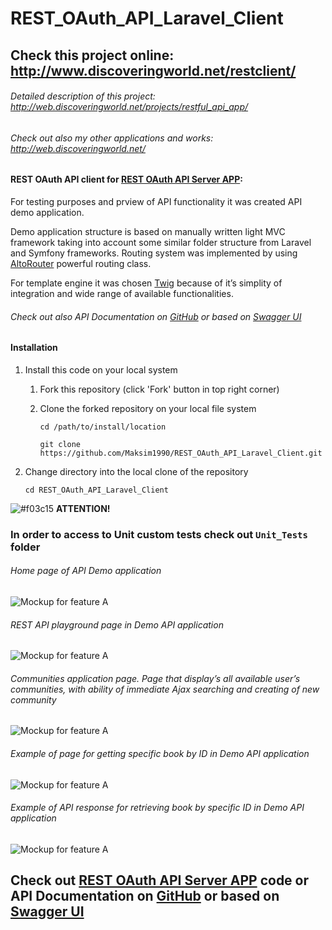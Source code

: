 # REST_OAuth_API_Laravel_Client
## Check this project online: http://www.discoveringworld.net/restclient/

###### Detailed description of this project: http://web.discoveringworld.net/projects/restful_api_app/

###### Check out also my other applications and works: http://web.discoveringworld.net/

#### REST OAuth API client for [REST OAuth API Server APP](https://github.com/Maksim1990/REST_OAuth_API_Laravel_server):

For testing purposes and prview of API functionality it was created API demo application.

Demo application structure is based on manually written light MVC framework taking into account some similar folder structure from Laravel and Symfony frameworks. Routing system was implemented by using [AltoRouter](http://altorouter.com) powerful routing class.

For template engine it was chosen [Twig](https://twig.symfony.com) because of it’s simplity of integration and wide range of available functionalities.

###### Check out also API Documentation on [GitHub](https://github.com/Maksim1990/Swagger_API_Documentation) or based on [Swagger UI](http://www.discoveringworld.net/rest_api_docs/)

#### Installation

1. Install this code on your local system
     
    1. Fork this repository (click 'Fork' button in top right corner)
    2. Clone the forked repository on your local file system
    
        ```
        cd /path/to/install/location
        
        git clone https://github.com/Maksim1990/REST_OAuth_API_Laravel_Client.git
        ```

2. Change directory into the local clone of the repository

    ```
    cd REST_OAuth_API_Laravel_Client
    ```

 ![#f03c15](https://placehold.it/15/f03c15/000000?text=+)   **ATTENTION!**

 ###  In order to access to Unit custom tests check out `Unit_Tests` folder
 
 
 ###### Home page of API Demo application

![Mockup for feature A](http://web.discoveringworld.net/wp-content/uploads/2018/05/api2.png)

###### REST API playground page in Demo API application

![Mockup for feature A](http://web.discoveringworld.net/wp-content/uploads/2018/05/api3.png)

###### Communities application page. Page that display’s all available user’s communities, with ability of immediate Ajax searching and creating of new community

![Mockup for feature A](http://web.discoveringworld.net/wp-content/uploads/2018/05/api4.png)

###### Example of page for getting specific book by ID in Demo API application

![Mockup for feature A](http://web.discoveringworld.net/wp-content/uploads/2018/05/api5.png)

###### Example of API response for retrieving book by specific ID in Demo API application

![Mockup for feature A](http://web.discoveringworld.net/wp-content/uploads/2018/05/api6.png)


## Check out [REST OAuth API Server APP](https://github.com/Maksim1990/REST_OAuth_API_Laravel_server) code or API Documentation on [GitHub](https://github.com/Maksim1990/Swagger_API_Documentation) or based on [Swagger UI](http://www.discoveringworld.net/rest_api_docs/)
